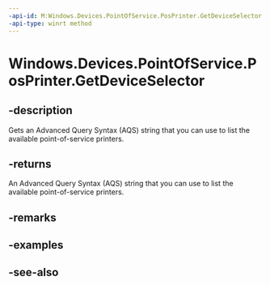 ----api-id: M:Windows.Devices.PointOfService.PosPrinter.GetDeviceSelector
-api-type: winrt method
---<!-- Method syntaxpublic string GetDeviceSelector()--># Windows.Devices.PointOfService.PosPrinter.GetDeviceSelector## -descriptionGets an Advanced Query Syntax (AQS) string that you can use to list the available point-of-service printers.## -returnsAn Advanced Query Syntax (AQS) string that you can use to list the available point-of-service printers.## -remarks## -examples## -see-also